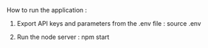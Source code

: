 How to run the application :

1) Export API keys and parameters from the .env file :
source .env

2) Run the node server :
npm start
